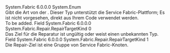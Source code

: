 <Type Name="RepairTargetKind" FullName="System.Fabric.Repair.RepairTargetKind">
  <TypeSignature Language="C#" Value="public enum RepairTargetKind" />
  <TypeSignature Language="ILAsm" Value=".class public auto ansi sealed RepairTargetKind extends System.Enum" />
  <TypeSignature Language="DocId" Value="T:System.Fabric.Repair.RepairTargetKind" />
  <TypeSignature Language="VB.NET" Value="Public Enum RepairTargetKind" />
  <TypeSignature Language="F#" Value="type RepairTargetKind = " />
  <AssemblyInfo>
    <AssemblyName>System.Fabric</AssemblyName>
    <AssemblyVersion>6.0.0.0</AssemblyVersion>
  </AssemblyInfo>
  <Base>
    <BaseTypeName>System.Enum</BaseTypeName>
  </Base>
  <Docs>
    <summary>
      <para>Gibt die Art von der <see cref="T:System.Fabric.Repair.RepairTargetDescription" />.</para>
      <para>Dieser Typ unterstützt die Service Fabric-Plattform; Es ist nicht vorgesehen, direkt aus Ihrem Code verwendet werden.</para>
    </summary>
    <remarks>To be added.</remarks>
  </Docs>
  <Members>
    <Member MemberName="Invalid">
      <MemberSignature Language="C#" Value="Invalid" />
      <MemberSignature Language="ILAsm" Value=".field public static literal valuetype System.Fabric.Repair.RepairTargetKind Invalid = int32(0)" />
      <MemberSignature Language="DocId" Value="F:System.Fabric.Repair.RepairTargetKind.Invalid" />
      <MemberSignature Language="VB.NET" Value="Invalid" />
      <MemberSignature Language="F#" Value="Invalid = 0" Usage="System.Fabric.Repair.RepairTargetKind.Invalid" />
      <MemberType>Field</MemberType>
      <AssemblyInfo>
        <AssemblyName>System.Fabric</AssemblyName>
        <AssemblyVersion>6.0.0.0</AssemblyVersion>
      </AssemblyInfo>
      <ReturnValue>
        <ReturnType>System.Fabric.Repair.RepairTargetKind</ReturnType>
      </ReturnValue>
      <MemberValue>0</MemberValue>
      <Docs>
        <summary>
          <para>Das Ziel für die Reparatur ist ungültig oder weist einen unbekannten Typ.</para>
        </summary>
      </Docs>
    </Member>
    <Member MemberName="Node">
      <MemberSignature Language="C#" Value="Node" />
      <MemberSignature Language="ILAsm" Value=".field public static literal valuetype System.Fabric.Repair.RepairTargetKind Node = int32(1)" />
      <MemberSignature Language="DocId" Value="F:System.Fabric.Repair.RepairTargetKind.Node" />
      <MemberSignature Language="VB.NET" Value="Node" />
      <MemberSignature Language="F#" Value="Node = 1" Usage="System.Fabric.Repair.RepairTargetKind.Node" />
      <MemberType>Field</MemberType>
      <AssemblyInfo>
        <AssemblyName>System.Fabric</AssemblyName>
        <AssemblyVersion>6.0.0.0</AssemblyVersion>
      </AssemblyInfo>
      <ReturnValue>
        <ReturnType>System.Fabric.Repair.RepairTargetKind</ReturnType>
      </ReturnValue>
      <MemberValue>1</MemberValue>
      <Docs>
        <summary>
          <para>Die Repair-Ziel ist eine Gruppe von Service Fabric-Knoten.</para>
        </summary>
      </Docs>
    </Member>
  </Members>
</Type>